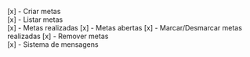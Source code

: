[x] - Criar metas   
[x] - Listar metas  
[x] - Metas realizadas
[x] - Metas abertas 
[x] - Marcar/Desmarcar metas realizadas 
[x] - Remover metas  
[x] - Sistema de mensagens 